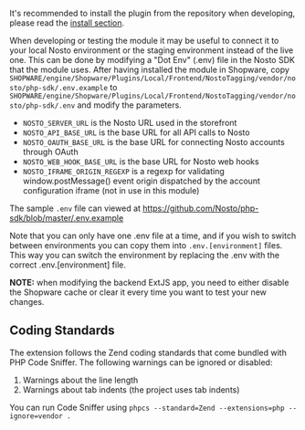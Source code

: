 It's recommended to install the plugin from the repository when developing, please read the [install section](Installing#repository).

When developing or testing the module it may be useful to connect it to your local Nosto environment or the staging environment instead of the live one. This can be done by modifying a "Dot Env" (.env) file in the Nosto SDK that the module uses. After having installed the module in Shopware, copy `SHOPWARE/engine/Shopware/Plugins/Local/Frontend/NostoTagging/vendor/nosto/php-sdk/.env.example` to `SHOPWARE/engine/Shopware/Plugins/Local/Frontend/NostoTagging/vendor/nosto/php-sdk/.env` and modify the parameters.

* `NOSTO_SERVER_URL` is the Nosto URL used in the storefront 
* `NOSTO_API_BASE_URL` is the base URL for all API calls to Nosto
* `NOSTO_OAUTH_BASE_URL` is the base URL for connecting Nosto accounts through OAuth
* `NOSTO_WEB_HOOK_BASE_URL` is the base URL for Nosto web hooks
* `NOSTO_IFRAME_ORIGIN_REGEXP` is a regexp for validating window.postMessage() event origin dispatched by the account configuration iframe (not in use in this module)

The sample `.env` file can viewed at https://github.com/Nosto/php-sdk/blob/master/.env.example

Note that you can only have one .env file at a time, and if you wish to switch between environments you can copy them into `.env.[environment]` files. This way you can switch the environment by replacing the .env with the correct .env.[environment] file.

**NOTE:** when modifying the backend ExtJS app, you need to either disable the Shopware cache or clear it every time you want to test your new changes.

Coding Standards
---

The extension follows the Zend coding standards that come bundled with PHP Code Sniffer. The following warnings can be ignored or disabled:

  1. Warnings about the line length
  2. Warnings about tab indents (the project uses tab indents)

You can run Code Sniffer using `phpcs --standard=Zend --extensions=php --ignore=vendor .`